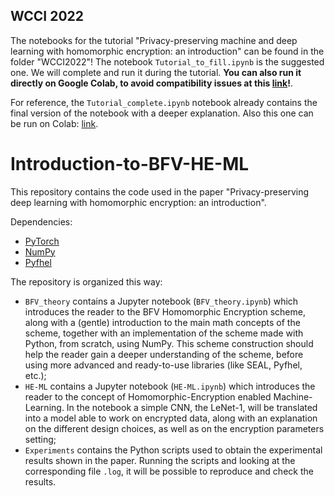## WCCI 2022
The notebooks for the tutorial "Privacy-preserving machine and deep learning with homomorphic encryption: an introduction" can be found in the folder "WCCI2022"!
The notebook `Tutorial_to_fill.ipynb` is the suggested one. We will complete and run it during the tutorial.
**You can also run it directly on Google Colab, to avoid compatibility issues at this [link](https://drive.google.com/file/d/1WtvumJvvJuFTjV0pxTiivzTWefi14ui5/view?usp=sharing)!**.

For reference, the `Tutorial_complete.ipynb` notebook already contains the final version of the notebook with a deeper explanation. Also this one can be run on Colab: [link](https://drive.google.com/file/d/1RAA_FD4Emvfzt70D1tRndAvAtOUGRsvV/view?usp=sharing).

# Introduction-to-BFV-HE-ML

This repository contains the code used in the paper "Privacy-preserving deep learning with homomorphic encryption: an introduction".

Dependencies:
  - [PyTorch](https://pytorch.org/get-started/locally/)
  - [NumPy](https://numpy.org/)  
  - [Pyfhel](https://github.com/ibarrond/Pyfhel)

The repository is organized this way:
  - `BFV_theory` contains a Jupyter notebook (`BFV_theory.ipynb`) which introduces the reader to the BFV Homomorphic Encryption scheme, along with a (gentle) introduction to the main math concepts of the scheme, together with an implementation of the scheme made with Python, from scratch, using NumPy. This scheme construction should help the reader gain a deeper understanding of the scheme, before using more advanced and ready-to-use libraries (like SEAL, Pyfhel, etc.);
  - `HE-ML` contains a Jupyter notebook (`HE-ML.ipynb`) which introduces the reader to the concept of Homomorphic-Encryption enabled Machine-Learning. In the notebook a simple CNN, the LeNet-1, will be translated into a model able to work on encrypted data, along with an explanation on the different design choices, as well as on the encryption parameters setting;
  - `Experiments` contains the Python scripts used to obtain the experimental results shown in the paper. Running the scripts and looking at the corresponding file `.log`, it will be possible to reproduce and check the results.
